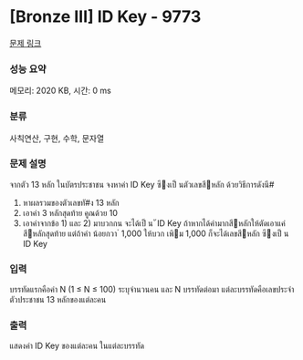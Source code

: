 # [Bronze III] ID Key - 9773 

[문제 링크](https://www.acmicpc.net/problem/9773) 

### 성능 요약

메모리: 2020 KB, 시간: 0 ms

### 분류

사칙연산, 구현, 수학, 문자열

### 문제 설명

<p>จากตัว 13 หลัก ในบัตรประชาชน จงหาค่า ID Key ซึงเป็ นตัวเลขสีหลัก ด้วยวิธีการดังนี#</p>

<ol>
	<li>หาผลรวมของตัวเลขทั#ง 13 หลัก</li>
	<li>เอาค่า 3 หลักสุดท้าย คูณด้วย 10</li>
	<li>เอาค่าจากข้อ 1) และ 2) มาบวกกน จะได้เป็ น ั ID Key ถ้าหากได้ค่ามากสีหลักให้ตัดเอาแค่สีหลักสุดท้าย แต่ถ้าค่า น้อยกวา ่ 1,000 ให้บวก เพิม 1,000 ก็จะได้เลขสีหลัก ซึงเป็ น ID Key</li>
</ol>

### 입력 

 <p>บรรทัดแรกคือค่า N (1 ≤ N ≤ 100) ระบุจํานวนคน และ N บรรทัดต่อมา แต่ละบรรทัดคือเลขประจําตัวประชาชน 13 หลักของแต่ละคน</p>

### 출력 

 <p>แสดงค่า ID Key ของแต่ละคน ในแต่ละบรรทัด</p>

